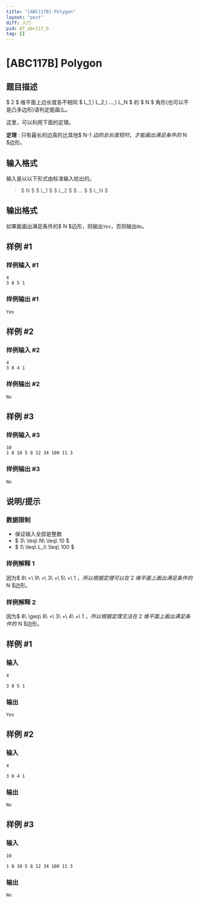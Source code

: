 ```yaml
---
title: "[ABC117B] Polygon"
layout: "post"
diff: 入门
pid: AT_abc117_b
tag: []
---
```


# [ABC117B] Polygon

## 题目描述

$ 2 $ 维平面上边长度各不相同 $ L_1,\ L_2,\ ...,\ L_N $ 的 $ N $ 角形(也可以不是凸多边形)请判定能画么。

这里，可以利用下面的定理。

**定理** : 只有最长的边真的比其他$ N-1 $边的总长度短时，才能画出满足条件的$ N $边形。

## 输入格式

输入是以以下形式由标准输入给出的。

> $ N $ $ L_1 $ $ L_2 $ $ ... $ $ L_N $

## 输出格式

如果能画出满足条件的$ N $边形，则输出` Yes `，否则输出` No `。

## 样例 #1

### 样例输入 #1

```
4
3 8 5 1
```

### 样例输出 #1

```
Yes
```

## 样例 #2

### 样例输入 #2

```
4
3 8 4 1
```

### 样例输出 #2

```
No
```

## 样例 #3

### 样例输入 #3

```
10
1 8 10 5 8 12 34 100 11 3
```

### 样例输出 #3

```
No
```

## 说明/提示

### 数据限制

- 保证输入全部是整数
- $ 3\ \leq\ N\ \leq\ 10 $
- $ 1\ \leq\ L_i\ \leq\ 100 $

### 样例解释 1

因为$ 8\ <\ 9\ =\ 3\ +\ 5\ +\ 1 $，所以根据定理可以在$ 2 $维平面上画出满足条件的$ N $边形。

### 样例解释 2

因为$ 8\ \geq\ 8\ =\ 3\ +\ 4\ +\ 1 $，所以根据定理无法在$ 2 $维平面上画出满足条件的$ N $边形。

## 样例 #1

### 输入

```
4
3 8 5 1
```

### 输出

```
Yes
```

## 样例 #2

### 输入

```
4
3 8 4 1
```

### 输出

```
No
```

## 样例 #3

### 输入

```
10
1 8 10 5 8 12 34 100 11 3
```

### 输出

```
No
```

